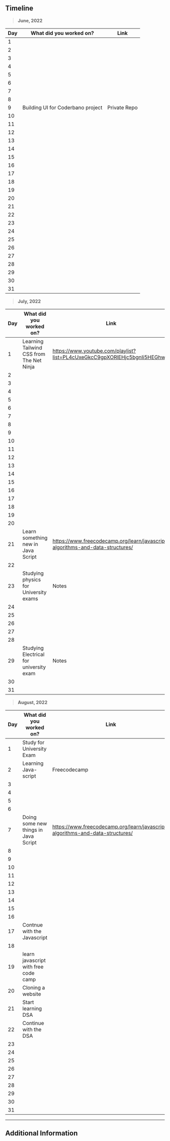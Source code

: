 ## Timeline

> **June, 2022**

|Day|What did you worked on?|Link|
|-------|------|--------|
|1|||
|2|||
|3|||
|4|||
|5|||
|6|||
|7|||
|8|||
|9|Building UI for Coderbano project|Private Repo|
|10|||
|11|||
|12|||
|13|||
|14|||
|15|||
|16|||
|17|||
|18|||
|19|||
|20|||
|21|||
|22|||
|23|||
|24|||
|25|||
|26|||
|27|||
|28|||
|29|||
|30|||
|31|||

> **July, 2022**

|Day|What did you worked on?|Link|
|-------|------|--------|
|1|Learning Tailwind CSS from The Net Ninja |https://www.youtube.com/playlist?list=PL4cUxeGkcC9gpXORlEHjc5bgnIi5HEGhw||Private Repo|
|2|||
|3|||
|4|||
|5|||
|6|||
|7|||
|8|||
|9|||
|10|||
|11|||
|12|||
|13|||
|14|||
|15|||
|16|||
|17|||
|18|||
|19|||
|20|||
|21|Learn something new in Java Script|https://www.freecodecamp.org/learn/javascript-algorithms-and-data-structures/|
|22|||
|23|Studying physics for University exams|Notes|
|24|||
|25|||
|26|||
|27|||
|28|||
|29|Studying Electrical for university exam|Notes|
|30|||
|31|||

> **August, 2022**

|Day|What did you worked on?|Link|
|-------|------|--------|
|1|Study for University Exam|||
|2|Learning Java-script |Freecodecamp|
|3|||
|4|||
|5|||
|6|||
|7|Doing some new things in Java Script|https://www.freecodecamp.org/learn/javascript-algorithms-and-data-structures/|
|8|||
|9|||
|10|||
|11|||
|12|||
|13|||
|14|||
|15|||
|16|||
|17|Contnue with the Javascript||
|18|||
|19|learn javascript with free code camp||
|20|Cloning a website||
|21|Start learning DSA||
|22|Continue with the DSA||
|23|||
|24|||
|25|||
|26|||
|27|||
|28|||
|29|||
|30|||
|31|||


---

## Additional Information
